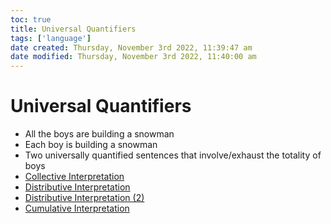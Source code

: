 ```yaml
---
toc: true
title: Universal Quantifiers
tags: ['language']
date created: Thursday, November 3rd 2022, 11:39:47 am
date modified: Thursday, November 3rd 2022, 11:40:00 am
---
```


# Universal Quantifiers
- All the boys are building a snowman
- Each boy is building a snowman
- Two universally quantified sentences that involve/exhaust the totality of boys
- [Collective Interpretation](Collective%20Interpretation.md)
- [Distributive Interpretation](Distributive%20Interpretation.md)
- [Distributive Interpretation (2)](Distributive%20Interpretation%20(2).md)
- [Cumulative Interpretation](Cumulative%20Interpretation.md)



